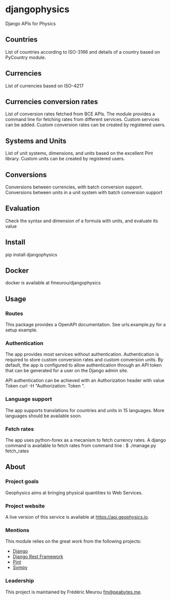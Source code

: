 # djangophysics

Django APIs for Physics

## Countries
 List of countries according to ISO-3166 and details of a country based on PyCountry module.
 
## Currencies
 List of currencies based on ISO-4217

## Currencies conversion rates
List of conversion rates fetched from BCE APIs. 
The module provides a command line for fetching rates from different services. Custom services can be added.
Custom conversion rates can be created by registered users.

## Systems and Units
List of unit systems, dimensions, and units based on the excellent Pint library. 
Custom units can be created by registered users.

## Conversions
Conversions between currencies, with batch conversion support.
Conversions between units in a unit system with batch conversion support

## Evaluation
Check the syntax and dimension of a formula with units, and evaluate its value

## Install

pip install djangophysics

## Docker

docker is available at fmeurou/djangophysics

## Usage

### Routes
This package provides a OpenAPI documentation. See urls.example.py for a setup example. 

### Authentication
The app provides most services without authentication. 
Authentication is required to store custom conversion rates and custom conversion units.
By default, the app is configured to allow authentication through an API token that can be generated for a user on the 
Django admin site.

API authentication can be achieved with an Authorization header with value Token <APIToken>
curl -H "Authorization: Token <user token>".

### Language support
The app supports translations for countries and units in 15 languages. More languages should be available soon.

### Fetch rates
The app uses python-forex as a mecanism to fetch currency rates. 
A django command is available to fetch rates from command line :
$ ./manage.py fetch_rates

## About 

### Project goals

Geophysics aims at bringing physical quantities to Web Services.


### Project website

A live version of this service is available at <https://api.geophysics.io>.

###  Mentions

This module relies on the great work from the following projects:
- [Django](https://www.djangoproject.com/) 
- [Django Rest Framework](https://www.django-rest-framework.org/)
- [Pint](https://pint.readthedocs.io/en/stable/)
- [Sympy](https://www.sympy.org/en/index.html)

### Leadership

This project is maintained by Frédéric Meurou <fm@peabytes.me>.
